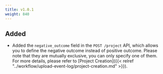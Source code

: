 ```yaml
---
title: v1.0.1
weight: 840
---
```


## Added

- Added the `negative_outcome` field in the `POST /project` API, which allows you to define the negative outcome instead of positive outcome. Please note that they are mutually exclusive, you can only specify one of them. For more details, please refer to [Project Creation]({{< relref "../workflow/upload-event-log/project-creation.md" >}}).

